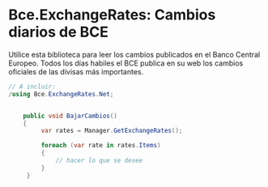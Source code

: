 # Bce.ExchangeRates: Cambios diarios de BCE

Utilice esta biblioteca para leer los cambios publicados en el Banco Central Europeo. Todos los días habiles el BCE publica en su web los cambios oficiales de las divisas más importantes. 

```C#
// A incluir:           
/using Bce.ExchangeRates.Net;


    public void BajarCambios()
    {  
         var rates = Manager.GetExchangeRates();

         foreach (var rate in rates.Items)
         {
             // hacer lo que se desee
         }            
     }

```

